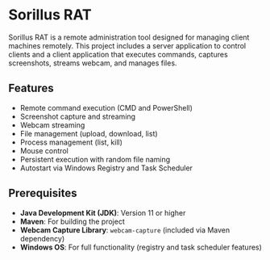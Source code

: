 # Sorillus RAT

Sorillus RAT is a remote administration tool designed for managing client machines remotely. This project includes a server application to control clients and a client application that executes commands, captures screenshots, streams webcam, and manages files.

## Features
- Remote command execution (CMD and PowerShell)
- Screenshot capture and streaming
- Webcam streaming
- File management (upload, download, list)
- Process management (list, kill)
- Mouse control
- Persistent execution with random file naming
- Autostart via Windows Registry and Task Scheduler

## Prerequisites
- **Java Development Kit (JDK)**: Version 11 or higher
- **Maven**: For building the project
- **Webcam Capture Library**: `webcam-capture` (included via Maven dependency)
- **Windows OS**: For full functionality (registry and task scheduler features)
<image-card alt="Server GUI" src="Screenshots/photo_2025-07-18_08-50-45.jpg" ></image-card>
